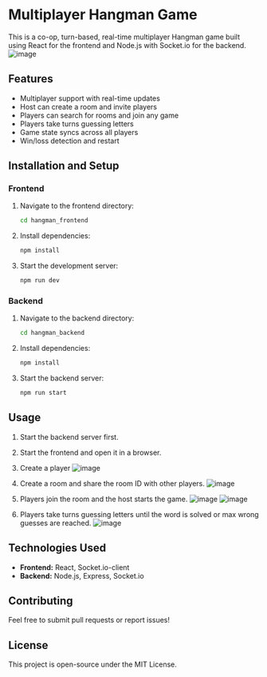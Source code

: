 # Multiplayer Hangman Game
This is a co-op, turn-based, real-time multiplayer Hangman game built using React for the frontend and Node.js with Socket.io for the backend.
![image](https://github.com/user-attachments/assets/50bd89f2-ccaf-4c79-a6e7-c99561467fe0)

## Features
- Multiplayer support with real-time updates
- Host can create a room and invite players
- Players can search for rooms and join any game
- Players take turns guessing letters
- Game state syncs across all players
- Win/loss detection and restart

## Installation and Setup
### **Frontend**
1. Navigate to the frontend directory:
   ```sh
   cd hangman_frontend
   ```
2. Install dependencies:
   ```sh
   npm install
   ```
3. Start the development server:
   ```sh
   npm run dev
   ```

### **Backend**
1. Navigate to the backend directory:
   ```sh
   cd hangman_backend
   ```
2. Install dependencies:
   ```sh
   npm install
   ```
3. Start the backend server:
   ```sh
   npm run start
   ```

## Usage
1. Start the backend server first.
2. Start the frontend and open it in a browser.
3. Create a player
   ![image](https://github.com/user-attachments/assets/6a05035d-ed6d-4fe1-bc72-741cbdadb8cb)
5. Create a room and share the room ID with other players.
   ![image](https://github.com/user-attachments/assets/fca3c978-9e31-471e-8c5b-88e678f8718a)

6. Players join the room and the host starts the game.
 ![image](https://github.com/user-attachments/assets/23834cd6-0378-4482-b308-46d656d1f8c9)
![image](https://github.com/user-attachments/assets/bab551a3-7f3b-41bf-a634-a6ce880110af)

8. Players take turns guessing letters until the word is solved or max wrong guesses are reached.
 ![image](https://github.com/user-attachments/assets/8be86886-56cd-443c-9584-aec36502269f)



## Technologies Used
- **Frontend:** React, Socket.io-client
- **Backend:** Node.js, Express, Socket.io

## Contributing
Feel free to submit pull requests or report issues!

## License
This project is open-source under the MIT License.

